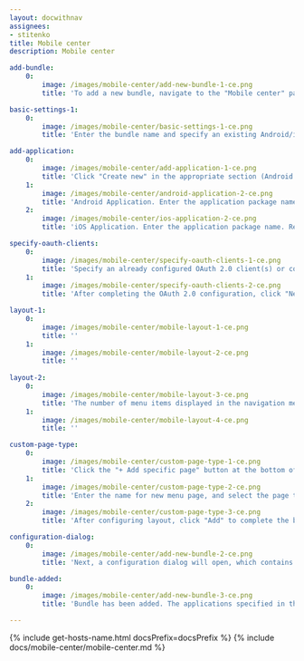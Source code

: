 ```yaml
---
layout: docwithnav
assignees:
- stitenko
title: Mobile center
description: Mobile center

add-bundle:
    0:
        image: /images/mobile-center/add-new-bundle-1-ce.png
        title: 'To add a new bundle, navigate to the "Mobile center" page and click the "+ Add bundle" button in the upper-right corner of the window.'

basic-settings-1:
    0:
        image: /images/mobile-center/basic-settings-1-ce.png
        title: 'Enter the bundle name and specify an existing Android/iOS mobile application(s), or create a new one. Then, click "Next".'

add-application:
    0:
        image: /images/mobile-center/add-application-1-ce.png
        title: 'Click "Create new" in the appropriate section (Android Application or iOS Application);'
    1:
        image: /images/mobile-center/android-application-2-ce.png
        title: 'Android Application. Enter the application package name. Remember autogenerated "Application Secret" or input your own. Specify application statuses. Optionally, specify the minimum and latest application versions along with release notes for each. Specify store information: link to the ThingsBoard PE Mobile Application in the Google Play Store, and SHA256 certificate fingerprints. Click "Add".'
    2:
        image: /images/mobile-center/ios-application-2-ce.png
        title: 'iOS Application. Enter the application package name. Remember autogenerated "Application Secret" or input your own. Specify application statuses. Optionally, specify the minimum and latest application versions along with release notes for each. Specify store information: link to the ThingsBoard PE Mobile Application in the App Store, and App ID. Click "Add".'

specify-oauth-clients:
    0:
        image: /images/mobile-center/specify-oauth-clients-1-ce.png
        title: 'Specify an already configured OAuth 2.0 client(s) or configure a new one;'
    1:
        image: /images/mobile-center/specify-oauth-clients-2-ce.png
        title: 'After completing the OAuth 2.0 configuration, click "Next".'

layout-1:
    0:
        image: /images/mobile-center/mobile-layout-1-ce.png
        title: ''
    1:
        image: /images/mobile-center/mobile-layout-2-ce.png
        title: ''
        
layout-2:
    0:
        image: /images/mobile-center/mobile-layout-3-ce.png
        title: 'The number of menu items displayed in the navigation menu of the mobile app depends on the screen size of your mobile device. Items that do not fit in the bottom navigation menu will be available under the "More" page.'
    1:
        image: /images/mobile-center/mobile-layout-4-ce.png
        title: ''

custom-page-type:
    0:
        image: /images/mobile-center/custom-page-type-1-ce.png
        title: 'Click the "+ Add specific page" button at the bottom of the page or between existing menu items;'
    1:
        image: /images/mobile-center/custom-page-type-2-ce.png
        title: 'Enter the name for new menu page, and select the page type. Depending on the selected page type, specify a dashboard, path, or external URL. Click "Add".'
    2:
        image: /images/mobile-center/custom-page-type-3-ce.png
        title: 'After configuring layout, click "Add" to complete the bundle creation.'

configuration-dialog:
    0:
        image: /images/mobile-center/add-new-bundle-2-ce.png
        title: 'Next, a configuration dialog will open, which contains the basic configuration settings for the ThingsBoard Mobile Application.'

bundle-added:
    0:
        image: /images/mobile-center/add-new-bundle-3-ce.png
        title: 'Bundle has been added. The applications specified in the bundle now use the defined settings.'

---
```


{% include get-hosts-name.html docsPrefix=docsPrefix %}
{% include docs/mobile-center/mobile-center.md %}